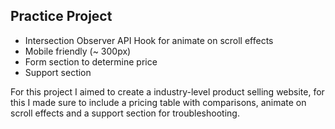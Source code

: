## Practice Project

* Intersection Observer API Hook for animate on scroll effects
* Mobile friendly (~ 300px)
* Form section to determine price
* Support section

For this project I aimed to create a industry-level product selling website, for this I made sure to include a pricing table with comparisons, animate on scroll effects and a support section for troubleshooting.
